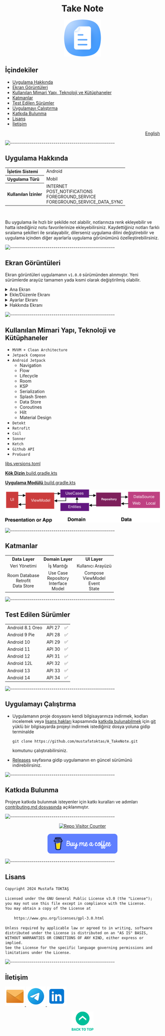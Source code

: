 <a name="readme-top"></a>

<h1 align="center">Take Note</h1>

<div align="center">
  <img src="./Readme Resources/Not Tut Logo.png" alt="Logo" width="120"/>
</div>

## İçindekiler

- [Uygulama Hakkında](#uygulama-hakkında)
- [Ekran Görüntüleri](#ekran-görüntüleri)
  <!-- videoyu buraya ekle -->
- [Kullanılan Mimari Yapı, Teknoloji ve Kütüphaneler](#kullanılan-mimari-yapı-teknoloji-ve-kütüphaneler)
- [Katmanlar](#katmanlar)
- [Test Edilen Sürümler](#test-edilen-sürümler)
- [Uygulamayı Çalıştırma](#uygulamayı-çalıştırma)
- [Katkıda Bulunma](#katkıda-bulunma)
- [Lisans](#lisans)
- [İletişim](#i̇letişim)

<div align="right">
    <a href="./Other Readmes/en/Readme.en.md" target="_blank">English</a>
</div>


![-----------------------------------------------------](./Readme%20Resources/Çizgi.png)

## Uygulama Hakkında

<table>
  <tr>
    <th style="text-align: left; font-weight: bold;">İşletim Sistemi</th>
    <td style="text-align: left;">Android</td>
  </tr>
  <tr>
    <th style="text-align: left; font-weight: bold;">Uygulama Türü</th>
    <td style="text-align: left;">Mobil</td>
  </tr>
  <tr>
    <th style="text-align: left; font-weight: bold;">Kullanılan İzinler</th>
    <td style="text-align: left;">INTERNET<br>POST_NOTIFICATIONS<br>FOREGROUND_SERVICE<br>FOREGROUND_SERVICE_DATA_SYNC</td>
  </tr>
</table>

<br>

Bu uygulama ile hızlı bir şekilde not alabilir, notlarınıza renk ekleyebilir ve hatta istediğiniz notu favorilerinize ekleyebilirsiniz.
Kaydettiğiniz notları farklı sıralama şekilleri ile sıralayabilir, dilerseniz uygulama dilini değiştirebilir ve uygulama içinden
diğer ayarlarla uygulama görünümünü özelleştirebilirsiniz.


![-----------------------------------------------------](./Readme%20Resources/Çizgi.png)

## Ekran Görüntüleri

Ekran görüntüleri uygulamanın `v1.0.0` sürümünden alınmıştır. Yeni sürümlerde arayüz tamamen yada kısmi olarak değiştirilmiş olabilir.

<details>
  <summary>Ana Ekran</summary>
  
  | ![Ekran Görüntüsü 1](./Readme%20Resources/Ekran%20Görüntüleri/Ana%201.jpg) | ![Ekran Görüntüsü 2](./Readme%20Resources/Ekran%20Görüntüleri/Ana%202.jpg) | ![Ekran Görüntüsü 3](./Readme%20Resources/Ekran%20Görüntüleri/Ana%203.jpg) |
  | -------------------------------------------------------------------------- | -------------------------------------------------------------------------- | -------------------------------------------------------------------------- |
  | ![Ekran Görüntüsü 4](./Readme%20Resources/Ekran%20Görüntüleri/Ana%204.jpg) | ![Ekran Görüntüsü 5](./Readme%20Resources/Ekran%20Görüntüleri/Ana%205.jpg) | ![Ekran Görüntüsü 6](./Readme%20Resources/Ekran%20Görüntüleri/Ana%206.jpg) |
  
</details>

<details>
  <summary>Ekle/Düzenle Ekranı</summary>
  
  | ![Ekran Görüntüsü 7](./Readme%20Resources/Ekran%20Görüntüleri/Ekle%20Düzenle%201.jpg)  | ![Ekran Görüntüsü 8](./Readme%20Resources/Ekran%20Görüntüleri/Ekle%20Düzenle%202.jpg) | ![Ekran Görüntüsü 9](./Readme%20Resources/Ekran%20Görüntüleri/Ekle%20Düzenle%203.jpg) |
  | -------------------------------------------------------------------------------------- | ------------------------------------------------------------------------------------- | ------------------------------------------------------------------------------------- |
  | ![Ekran Görüntüsü 10](./Readme%20Resources/Ekran%20Görüntüleri/Ekle%20Düzenle%204.jpg) |                                                                                       |                                                                                       |
  
</details> 

<details>
  <summary>Ayarlar Ekranı</summary>
  
  | ![Ekran Görüntüsü 11](./Readme%20Resources/Ekran%20Görüntüleri/Ayarlar%201.jpg) | ![Ekran Görüntüsü 12](./Readme%20Resources/Ekran%20Görüntüleri/Ayarlar%202.jpg) |
  | ------------------------------------------------------------------------------- | ------------------------------------------------------------------------------- |
  
</details>   

<details>
  <summary>Hakkında Ekranı</summary>
  
  | ![Ekran Görüntüsü 13](./Readme%20Resources/Ekran%20Görüntüleri/Hakkında%201.jpg) | ![Ekran Görüntüsü 14](./Readme%20Resources/Ekran%20Görüntüleri/Hakkında%202.jpg) |
  | -------------------------------------------------------------------------------- | -------------------------------------------------------------------------------- |
  
</details>   


![-----------------------------------------------------](./Readme%20Resources/Çizgi.png)

## Kullanılan Mimari Yapı, Teknoloji ve Kütüphaneler

- `MVVM + Clean Architecture`
- `Jetpack Compose`
- `Android Jetpack` 
  - Navigation
  - Flow
  - Lifecycle
  - Room
  - KSP
  - Serialization
  - Splash Sreen
  - Data Store
  - Coroutines
  - Hilt
  - Material Design
- `Detekt`
- `Retrofit`
- `Coil`
- `Sonner`
- `Ketch`
- `Github API`
- `ProGuard`

[libs.versions.toml](./AppSource/gradle/libs.versions.toml)

[**Kök Dizin** build.gradle.kts](./AppSource/build.gradle.kts)

[**Uygulama Modülü** build.gradle.kts](./AppSource/app/build.gradle.kts)

![MVVM Mimari Yapısı](./Readme%20Resources/Mimari/MVVM.png)


![-----------------------------------------------------](./Readme%20Resources/Çizgi.png)

## Katmanlar

<table>
  <tr>
    <th style="text-align: center;">Data Layer</th>
    <th style="text-align: center;">Domain Layer</th>
    <th style="text-align: center;">UI Layer</th>
  </tr>
  <tr>
    <td style="text-align: center;">Veri Yönetimi</td>
    <td style="text-align: center;">İş Mantığı</td>
    <td style="text-align: center;">Kullanıcı Arayüzü</td>
  </tr>
  <tr>
    <td style="text-align: center;">Room Database<br>Retrofit<br>Data Store</td>
    <td style="text-align: center;">Use Case<br>Repository<br>Interface<br>Model</td>
    <td style="text-align: center;">Compose<br>ViewModel<br>Event<br>State</td>
  </tr>
</table>


![-----------------------------------------------------](./Readme%20Resources/Çizgi.png)

## Test Edilen Sürümler

<table>
  <tr>
    <td style="text-align: left;">Android 8.1 Oreo</td>
    <td style="text-align: left;">API 27</td>
    <td style="text-align: left;">✅️</td>
  </tr>
  <tr>
    <td style="text-align: left;">Android 9 Pie</td>
    <td style="text-align: left;">API 28</td>
    <td style="text-align: left;">✅️</td>
  </tr>
  <tr>
    <td style="text-align: left;">Android 10</td>
    <td style="text-align: left;">API 29</td>
    <td style="text-align: left;">✅️</td>
  </tr>
  <tr>
    <td style="text-align: left;">Android 11</td>
    <td style="text-align: left;">API 30</td>
    <td style="text-align: left;">✅️</td>
  </tr>
  <tr>
    <td style="text-align: left;">Android 12</td>
    <td style="text-align: left;">API 31</td>
    <td style="text-align: left;">✅️</td>
  </tr>
  <tr>
    <td style="text-align: left;">Android 12L</td>
    <td style="text-align: left;">API 32</td>
    <td style="text-align: left;">✅️</td>
  </tr>
  <tr>
    <td style="text-align: left;">Android 13</td>
    <td style="text-align: left;">API 33</td>
    <td style="text-align: left;">✅️</td>
  </tr>
  <tr>
    <td style="text-align: left;">Android 14</td>
    <td style="text-align: left;">API 34</td>
    <td style="text-align: left;">✅️</td>
  </tr>
</table>


![-----------------------------------------------------](./Readme%20Resources/Çizgi.png)

## Uygulamayı Çalıştırma

- Uygulamanın proje dosyasını kendi bilgisayarınıza indirmek, kodları incelemek veya
  [lisans hakları](https://www.gnu.org/licenses/gpl-3.0.html) kapsamında [katkıda bulunabilmek](#katkıda-bulunma)
  için [git](https://git-scm.com) yüklü bir bilgisayarda projeyi indirmek istediğiniz dosya yoluna gidip terminalde
  ```
  git clone https://github.com/mustafatoktas/A_TakeNote.git
  ```
  komutunu çalıştırabilirsiniz.

- [Releases](https://github.com/mustafatoktas/A_TakeNote/releases) sayfasına gidip
  uygulamanın en güncel sürümünü indirebilirsiniz.


![-----------------------------------------------------](./Readme%20Resources/Çizgi.png)

## Katkıda Bulunma

Projeye katkıda bulunmak isteyenler için katkı kuralları ve adımları [contributing.md dosyasında](./Contributing.md) açıklanmıştır.


![-----------------------------------------------------](./Readme%20Resources/Çizgi.png)

<div align="center">
  <a href="https://github.com/mustafatoktas/W.BE_RepoVisitorCounterAPI" target="_blank"> <img src="https://toktasoft.com/api/github2/repo-visitor-counter.php?repo=2hkuemfzs8dv59c&show_repo_name=1&show_date=1&show_brand=0&txt_color=255,255,255&bg_color=45,52,58" alt="Repo Visitor Counter"/> </a>
</div>

<br>
  
<div align="center">
  <a href="https://buymeacoffee.com/mustafatoktas" target="_blank"> <img src="./Readme Resources/İletişim/Buy Me a Coffee.png" alt="Buy Me a Coffee" height="64"/> </a>
</div>


![-----------------------------------------------------](./Readme%20Resources/Çizgi.png)

## Lisans

```
Copyright 2024 Mustafa TOKTAŞ

Licensed under the GNU General Public License v3.0 (the "License");
you may not use this file except in compliance with the License.
You may obtain a copy of the License at

    https://www.gnu.org/licenses/gpl-3.0.html

Unless required by applicable law or agreed to in writing, software
distributed under the License is distributed on an "AS IS" BASIS,
WITHOUT WARRANTIES OR CONDITIONS OF ANY KIND, either express or implied.
See the License for the specific language governing permissions and
limitations under the License.
```


![-----------------------------------------------------](./Readme%20Resources/Çizgi.png)

## İletişim

<a href="mailto:info@mustafatoktas.com"              target="_blank"> <img src="./Readme Resources/İletişim/Mail.png"     alt="Mail"     width="64"/> </a>
<a href="https://t.me/mustafatoktas00"               target="_blank"> <img src="./Readme Resources/İletişim/Telegram.png" alt="Telegram" width="64"/> </a>
<a href="https://www.linkedin.com/in/mustafatoktas/" target="_blank"> <img src="./Readme Resources/İletişim/LinkedIn.png" alt="LinkedIn" width="64"/> </a>

<p align="center">
  <a href="#readme-top"> <img src="./Readme Resources/Back to Top.png" alt="Back to Top" height="64"/> </a>
</p>
